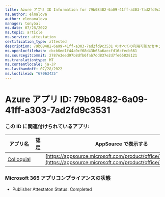 ```yaml
---
title: Azure アプリ ID Information for 79b08482-6a09-41ff-a303-7ad2fd9c3531
ms.author: elmalova
author: elenamalova
manager: tonybal
ms.date: 07/28/2022
ms.topic: article
ms.service: attestation
certification_type: attested
description: 79b08482-6a09-41ff-a303-7ad2fd9c3531 のすべての利用可能なセキュリティとコンプライアンス情報。
ms.openlocfilehash: cbcb6ed1f44a0cf68d43b63a6aecfd16cfecb661
ms.sourcegitcommit: 2787e3eed97b8dfb6fab7dd837e2d7fe65828121
ms.translationtype: MT
ms.contentlocale: ja-JP
ms.lasthandoff: 07/28/2022
ms.locfileid: "67063425"
---
```

# <a name="azure-app-id-79b08482-6a09-41ff-a303-7ad2fd9c3531"></a>Azure アプリ ID: 79b08482-6a09-41ff-a303-7ad2fd9c3531


### <a name="apps-associated-with-this-id"></a>この ID に関連付けられているアプリ:
| **アプリ名** | **認定** | **AppSource で表示する** |
|--------------|---------------|-----------------------|
| [Colloquial](../forward/WA200004395.md) |  | [https://appsource.microsoft.com/product/office/WA200004395](https://appsource.microsoft.com/product/office/WA200004395) |

### <a name="microsoft-365-app-compliance-status"></a>Microsoft 365 アプリコンプライアンスの状態
- Publisher Attestaton Status: Completed

